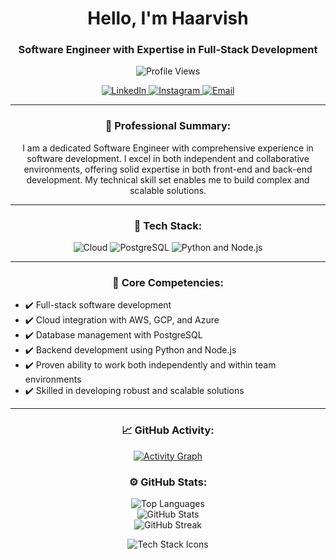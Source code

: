 <h1 align="center">Hello, I'm Haarvish</h1>
<h3 align="center">Software Engineer with Expertise in Full-Stack Development</h3>

<p align="center">
  <img src="https://komarev.com/ghpvc/?username=chevulahaarvish&label=Profile%20Views&color=0e75b6&style=flat" alt="Profile Views" />
</p>

<p align="center">
  <a href="https://www.linkedin.com/in/chevula-haarvish" target="_blank">
    <img src="https://img.shields.io/badge/LinkedIn-0e76a8?style=for-the-badge&logo=linkedin&logoColor=white" alt="LinkedIn" />
  </a>
  <a href="https://www.instagram.com/techtangoo" target="_blank">
    <img src="https://img.shields.io/badge/Instagram-E4405F?style=for-the-badge&logo=instagram&logoColor=white" alt="Instagram" />
  </a>
  <a href="mailto:haarvish@gmail.com">
    <img src="https://img.shields.io/badge/Email-D14836?style=for-the-badge&logo=gmail&logoColor=white" alt="Email" />
  </a>
</p>

---

<h3 align="center">💼 Professional Summary:</h3>
<p align="center">
  I am a dedicated Software Engineer with comprehensive experience in software development. I excel in both independent and collaborative environments, offering solid expertise in both front-end and back-end development. My technical skill set enables me to build complex and scalable solutions.
</p>

---

<h3 align="center">🔧 Tech Stack:</h3>
<p align="center">
  <img src="https://img.shields.io/badge/Cloud-AWS%20|%20GCP%20|%20Azure-blue?style=for-the-badge" alt="Cloud" />
  <img src="https://img.shields.io/badge/Database-PostgreSQL-336791?style=for-the-badge&logo=postgresql&logoColor=white" alt="PostgreSQL" />
  <img src="https://img.shields.io/badge/Programming-Python%20|%20Node.js-yellow?style=for-the-badge&logo=python&logoColor=white" alt="Python and Node.js" />
</p>

---

<h3 align="center">🌟 Core Competencies:</h3>
<ul>
  <li>✔️ Full-stack software development</li>
  <li>✔️ Cloud integration with AWS, GCP, and Azure</li>
  <li>✔️ Database management with PostgreSQL</li>
  <li>✔️ Backend development using Python and Node.js</li>
  <li>✔️ Proven ability to work both independently and within team environments</li>
  <li>✔️ Skilled in developing robust and scalable solutions</li>
</ul>

---

<h3 align="center">📈 GitHub Activity:</h3>
<p align="center">
  <a href="https://github.com/ashutosh00710/github-readme-activity-graph">
    <img src="https://github-readme-activity-graph.vercel.app/graph?username=CHEVULAHAARVISH&theme=react-dark" alt="Activity Graph" />
  </a>
</p>

<h3 align="center">⚙️ GitHub Stats:</h3>
<p align="center">
  <img src="https://github-readme-stats.vercel.app/api/top-langs?username=chevulahaarvish&show_icons=true&locale=en&layout=compact&theme=radical" alt="Top Languages" />
  <br/>
  <img src="https://github-readme-stats.vercel.app/api?username=chevulahaarvish&show_icons=true&locale=en&theme=radical" alt="GitHub Stats" />
  <br/>
  <img src="https://github-readme-streak-stats.herokuapp.com/?user=chevulahaarvish&theme=radical" alt="GitHub Streak" />
</p>

<p align="center">
  <!-- Tech Icons -->
  <img src="https://skillicons.dev/icons?i=aws,gcp,azure,postgresql,python,nodejs,github,git,html,css,js&theme=dark" alt="Tech Stack Icons" />
</p>
